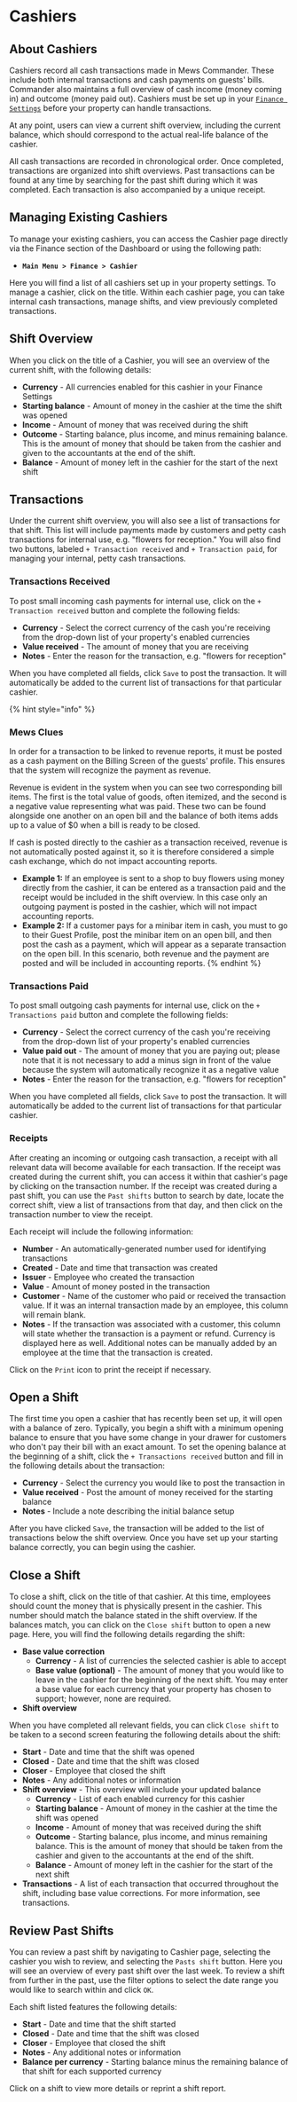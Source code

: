 # Cashiers

## About Cashiers

Cashiers record all cash transactions made in Mews Commander. These include both internal transactions and cash payments on guests' bills. Commander also maintains a full overview of cash income \(money coming in\) and outcome \(money paid out\). Cashiers must be set up in your [`Finance Settings`](https://mews-systems.gitbook.io/guide/commander/settings/finance-settings/cashiers) before your property can handle transactions.

At any point, users can view a current shift overview, including the current balance, which should correspond to the actual real-life balance of the cashier.

All cash transactions are recorded in chronological order. Once completed, transactions are organized into shift overviews. Past transactions can be found at any time by searching for the past shift during which it was completed. Each transaction is also accompanied by a unique receipt.

## Managing Existing Cashiers

To manage your existing cashiers, you can access the Cashier page directly via the Finance section of the Dashboard or using the following path:

* **`Main Menu > Finance > Cashier`**

Here you will find a list of all cashiers set up in your property settings. To manage a cashier, click on the title. Within each cashier page, you can take internal cash transactions, manage shifts, and view previously completed transactions.

## Shift Overview

When you click on the title of a Cashier, you will see an overview of the current shift, with the following details:

* **Currency** - All currencies enabled for this cashier in your Finance Settings
* **Starting balance** - Amount of money in the cashier at the time the shift was opened
* **Income** - Amount of money that was received during the shift
* **Outcome** - Starting balance, plus income, and minus remaining balance. This is the amount of money that should be taken from the cashier and given to the accountants at the end of the shift.
* **Balance** - Amount of money left in the cashier for the start of the next shift

## Transactions

Under the current shift overview, you will also see a list of transactions for that shift. This list will include payments made by customers and petty cash transactions for internal use, e.g. "flowers for reception." You will also find two buttons, labeled `+ Transaction received` and `+ Transaction paid`, for managing your internal, petty cash transactions.

### Transactions Received

To post small incoming cash payments for internal use, click on the `+ Transaction received` button and complete the following fields:

* **Currency** - Select the correct currency of the cash you're receiving from the drop-down list of your property's enabled currencies
* **Value received** - The amount of money that you are receiving
* **Notes** - Enter the reason for the transaction, e.g. "flowers for reception"

When you have completed all fields, click `Save` to post the transaction. It will automatically be added to the current list of transactions for that particular cashier. 

{% hint style="info" %}
### Mews Clues

In order for a transaction to be linked to revenue reports, it must be posted as a cash payment on the Billing Screen of the guests' profile. This ensures that the system will recognize the payment as revenue.

Revenue is evident in the system when you can see two corresponding bill items. The first is the total value of goods, often itemized, and the second is a negative value representing what was paid. These two can be found alongside one another on an open bill and the balance of both items adds up to a value of $0 when a bill is ready to be closed.

If cash is posted directly to the cashier as a transaction received, revenue is not automatically posted against it, so it is therefore considered a simple cash exchange, which do not impact accounting reports.

* **Example 1:** If an employee is sent to a shop to buy flowers using money directly from the cashier, it can be entered as a transaction paid and the receipt would be included in the shift overview. In this case only an outgoing payment is posted in the cashier, which will not impact accounting reports.
* **Example 2:** If a customer pays for a minibar item in cash, you must to go to their Guest Profile, post the minibar item on an open bill, and then post the cash as a payment, which will appear as a separate transaction on the open bill. In this scenario, both revenue and the payment are posted and will be included in accounting reports.
{% endhint %}

### Transactions Paid

To post small outgoing cash payments for internal use, click on the `+ Transactions paid` button and complete the following fields:

* **Currency** - Select the correct currency of the cash you're receiving from the drop-down list of your property's enabled currencies
* **Value paid out** - The amount of money that you are paying out; please note that it is not necessary to add a minus sign in front of the value because the system will automatically recognize it as a negative value
* **Notes** - Enter the reason for the transaction, e.g. "flowers for reception"

When you have completed all fields, click `Save` to post the transaction. It will automatically be added to the current list of transactions for that particular cashier.

### Receipts

After creating an incoming or outgoing cash transaction, a receipt with all relevant data will become available for each transaction. If the receipt was created during the current shift, you can access it within that cashier's page by clicking on the transaction number. If the receipt was created during a past shift, you can use the `Past shifts` button to search by date, locate the correct shift, view a list of transactions from that day, and then click on the transaction number to view the receipt.

Each receipt will include the following information:

* **Number** -  An automatically-generated number used for identifying transactions
* **Created** -  Date and time that transaction was created
* **Issuer** -  Employee who created the transaction
* **Value** - Amount of money posted in the transaction
* **Customer** -  Name of the customer who paid or received the transaction value. If it was an internal transaction made by an employee, this column will remain blank.
* **Notes** - If the transaction was associated with a customer, this column will state whether the transaction is a payment or refund. Currency is displayed here as well. Additional notes can be manually added by an employee at the time that the transaction is created.

Click on the `Print` icon to print the receipt if necessary. 

## Open a Shift

The first time you open a cashier that has recently been set up, it will open with a balance of zero. Typically, you begin a shift with a minimum opening balance to ensure that you have some change in your drawer for customers who don't pay their bill with an exact amount. To set the opening balance at the beginning of a shift, click the `+ Transactions received` button and fill in the following details about the transaction:

* **Currency** - Select the currency you would like to post the transaction in
* **Value received** - Post the amount of money received for the starting balance
* **Notes** - Include a note describing the initial balance setup

After you have clicked `Save`, the transaction will be added to the list of transactions below the shift overview. Once you have set up your starting balance correctly, you can begin using the cashier. 

## Close a Shift

To close a shift, click on the title of that cashier. At this time, employees should count the money that is physically present in the cashier. This number should match the balance stated in the shift overview. If the balances match, you can click on the `Close shift` button to open a new page. Here, you will find the following details regarding the shift:

* **Base value correction** 
  * **Currency** - A list of currencies the selected cashier is able to accept
  * **Base value \(optional\)** - The amount of money that you would like to leave in the cashier for the beginning of the next shift. You may enter a base value for each currency that your property has chosen to support; however, none are required.
* **Shift overview** 

When you have completed all relevant fields, you can click `Close shift` to be taken to a second screen featuring the following details about the shift:

* **Start** - Date and time that the shift was opened
* **Closed** - Date and time that the shift was closed
* **Closer** - Employee that closed the shift
* **Notes** - Any additional notes or information
* **Shift overview** - This overview will include your updated balance
  * **Currency** - List of each enabled currency for this cashier
  * **Starting balance** - Amount of money in the cashier at the time the shift was opened
  * **Income** - Amount of money that was received during the shift
  * **Outcome** - Starting balance, plus income, and minus remaining balance. This is the amount of money that should be taken from the cashier and given to the accountants at the end of the shift.
  * **Balance** - Amount of money left in the cashier for the start of the next shift
* **Transactions** - A list of each transaction that occurred throughout the shift, including base value corrections. For more information, see transactions.

## Review Past Shifts

You can review a past shift by navigating to Cashier page, selecting the cashier you wish to review, and selecting the `Pasts shift` button. Here you will see an overview of every past shift over the last week. To review a shift from further in the past, use the filter options to select the date range you would like to search within and click `OK`.

Each shift listed features the following details:

* **Start** - Date and time that the shift started
* **Closed** - Date and time that the shift was closed
* **Closer** - Employee that closed the shift
* **Notes** - Any additional notes or information
* **Balance per currency** - Starting balance minus the remaining balance of that shift for each supported currency

Click on a shift to view more details or reprint a shift report.

